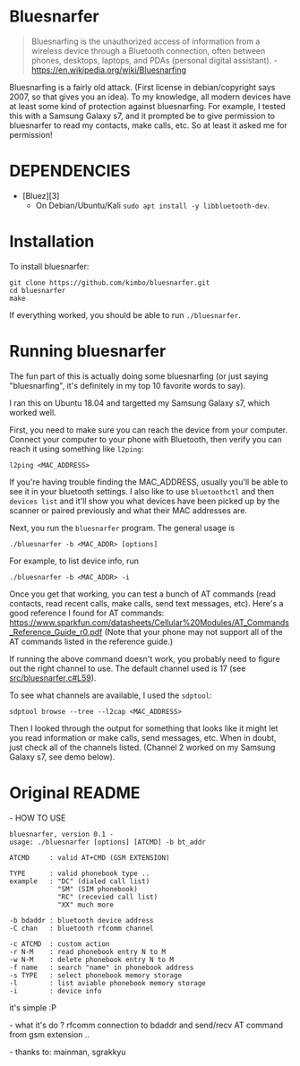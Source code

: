 # Bluesnarfer

>Bluesnarfing is the unauthorized access of information from a wireless device through a Bluetooth connection, often between phones, desktops, laptops, and PDAs (personal digital assistant).
>\- https://en.wikipedia.org/wiki/Bluesnarfing

Bluesnarfing is a fairly old attack. (First license in debian/copyright says 2007, so that gives you an idea).
To my knowledge, all modern devices have at least some kind of protection against bluesnarfing.
For example, I tested this with a Samsung Galaxy s7, and it prompted be to give permission to bluesnarfer to read my contacts, make calls, etc.
So at least it asked me for permission!

 # DEPENDENCIES

* [Bluez][3]
  * On Debian/Ubuntu/Kali `sudo apt install -y libbluetooth-dev`.

# Installation

To install bluesnarfer:
```
git clone https://github.com/kimbo/bluesnarfer.git
cd bluesnarfer
make
```

If everything worked, you should be able to run `./bluesnarfer`.

# Running bluesnarfer

The fun part of this is actually doing some bluesnarfing (or just saying "bluesnarfing", it's definitely in my top 10 favorite words to say).

I ran this on Ubuntu 18.04 and targetted my Samsung Galaxy s7, which worked well.

First, you need to make sure you can reach the device from your computer. Connect your computer to your phone with Bluetooth, then verify you can reach it using something like `l2ping`:

```
l2ping <MAC_ADDRESS>
```

If you're having trouble finding the MAC_ADDRESS, usually you'll be able to see it in your bluetooth settings.
I also like to use `bluetoothctl` and then `devices list` and it'll show you what devices have been picked up by the scanner or paired previously and what their MAC addresses are.

Next, you run the `bluesnarfer` program. The general usage is

```
./bluesnarfer -b <MAC_ADDR> [options]
```

For example, to list device info, run 

```
./bluesnarfer -b <MAC_ADDR> -i
```

Once you get that working, you can test a bunch of AT commands (read contacts, read recent calls, make calls, send text messages, etc).
Here's a good reference I found for AT commands: https://www.sparkfun.com/datasheets/Cellular%20Modules/AT_Commands_Reference_Guide_r0.pdf
(Note that your phone may not support all of the AT commands listed in the reference guide.)

If running the above command doesn't work, you probably need to figure out the right channel to use.
The default channel used is 17 (see [src/bluesnarfer.c#L59](https://github.com/kimbo/bluesnarfer/blob/kali/master/src/bluesnarfer.c#L59)).

To see what channels are available, I used the `sdptool`:
```
sdptool browse --tree --l2cap <MAC_ADDRESS>
```

Then I looked through the output for something that looks like it might let you read information or make calls, send messages, etc.
When in doubt, just check all of the channels listed.
(Channel 2 worked on my Samsung Galaxy s7, see demo below).



# Original README

\- HOW TO USE

```
bluesnarfer, version 0.1 -
usage: ./bluesnarfer [options] [ATCMD] -b bt_addr

ATCMD     : valid AT+CMD (GSM EXTENSION)

TYPE      : valid phonebook type ..
example   : "DC" (dialed call list)
            "SM" (SIM phonebook)
            "RC" (recevied call list)
            "XX" much more

-b bdaddr : bluetooth device address
-C chan   : bluetooth rfcomm channel

-c ATCMD  : custom action
-r N-M    : read phonebook entry N to M 
-w N-M    : delete phonebook entry N to M
-f name   : search "name" in phonebook address
-s TYPE   : select phonebook memory storage
-l        : list aviable phonebook memory storage
-i        : device info
```
it's simple :P

\- what it's do ?
rfcomm connection to bdaddr and send/recv AT command from gsm extension ..

\- thanks to:
mainman, sgrakkyu
